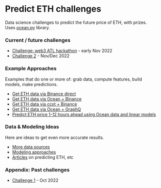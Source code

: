 # Predict ETH challenges

Data science challenges to predict the future price of ETH, with prizes. Uses [ocean.py](https://github.com/oceanprotocol/ocean.py) library.

### Current / future challenges
- [Challenge: web3 ATL hackathon](challenges/hack1.md) - early Nov 2022
- [Challenge 2](challenges/main2.md) - Nov/Dec 2022

### Example Approaches

Examples that do one or more of: grab data, compute features, build models, make predictions.

- [Get ETH data via Binance direct](examples/get-data-binance-direct.md)
- [Get ETH data via Ocean + Binance](examples/get-data-ocean-binance.md)
- [Get ETH data via ccxt + Binance](examples/get-data-ccxt-binance.md)
- [Get ETH data via Ocean + GraphQ](examples/get-data-ocean-the-graph.md)
- [Predict ETH price 1-12 hours ahead using Ocean data and linear models](examples/predict-eth-ocean-data-linear-models.md)


### Data & Modeling Ideas

Here are ideas to get even more accurate results.

- [More data sources](ideas/data-sources.md)
- [Modeling approaches](ideas/modeling.md)
- [Articles](ideas/articles.md) on predicting ETH, etc

### Appendix: Past challenges
- [Challenge 1](challenges/main1.md) - Oct 2022
